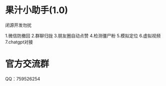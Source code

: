 # 果汁小助手(1.0)
闭源开发勿扰

1.微信防撤回
2.群聊归拢
3.朋友圈自动点赞
4.检测僵尸粉
5.模拟定位
6.虚拟视频
7.chatgpt对接

# 官方交流群
QQ：759526254
